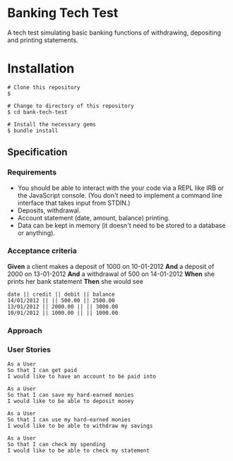# Banking Tech Test

A tech test simulating basic banking functions of withdrawing, depositing and printing statements.

# Installation
```
# Clone this repository
$

# Change to directory of this repository
$ cd bank-tech-test

# Install the necessary gems
$ bundle install
```

## Specification

### Requirements

* You should be able to interact with the your code via a REPL like IRB or the JavaScript console.  (You don't need to implement a command line interface that takes input from STDIN.)
* Deposits, withdrawal.
* Account statement (date, amount, balance) printing.
* Data can be kept in memory (it doesn't need to be stored to a database or anything).

### Acceptance criteria

**Given** a client makes a deposit of 1000 on 10-01-2012
**And** a deposit of 2000 on 13-01-2012
**And** a withdrawal of 500 on 14-01-2012
**When** she prints her bank statement
**Then** she would see

```
date || credit || debit || balance
14/01/2012 || || 500.00 || 2500.00
13/01/2012 || 2000.00 || || 3000.00
10/01/2012 || 1000.00 || || 1000.00
```

### Approach


### User Stories
```
As a User
So that I can get paid
I would like to have an account to be paid into
```

```
As a User
So that I can save my hard-earned monies
I would like to be able to deposit money
```

```
As a User
So that I can use my hard-earned monies
I would like to be able to withdraw my savings
```

```
As a User
So that I can check my spending
I would like to be able to check my statement
```
